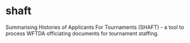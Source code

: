 # shaft
Summarising Histories of Applicants For Tournaments (SHAFT) - a tool to process WFTDA officiating documents for tournament staffing.
